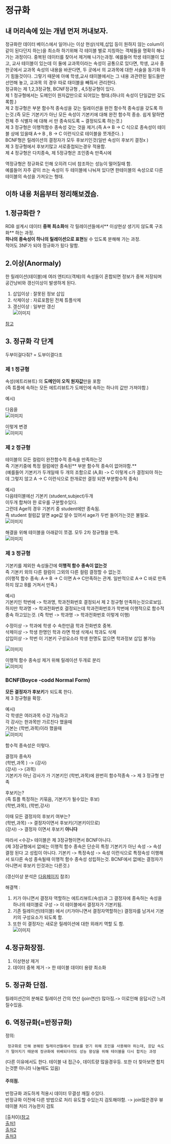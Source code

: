 # 정규화      

## 내 머리속에 있는 개념 먼저 꺼내보자.   
정규화란 데이터 베이스에서 일어나는 이상 현상(삭제,삽입 등이 원하지 않는 colum이 같이 된다던지 하는)을 최소하 하기위해 각 테이블 별로 지칭하는 객체들을 명확히 해나가는 과정이다. 중복된 데이터를 찾아서 제거해 나가는과정.  예를들어 학생 테이블이 있고, 교사 테이블이 있는데 이 둘에 교과목이라는 속성이 공통으로 있다면, 학생, 교사 중 한곳에서 교과목 속성의 내용을 바꾼다면, 두 곳에서 의 교과목에 대한 서술을 동기화 하기 힘들것이다. 그렇기 때문에 아예 학생,교사 태이블에서는 그 내용 과관련된 필드들만 선언해 놓고, 교과목 의 경우 따로 태이블을 빼줘서 관리한다.    
정규화는 제 1,2,3정규형, BCNF정규형 , 4,5정규형이 있다.   
제 1 정규형에서는 도메인이 원자값만으로 되어있는 형태.(하나의 속성이 단일값만 갖도록함.)  
제 2 정규형은 부분 함수적 종속성을 갖는 릴레이션을 완전 함수적 종속성을 갖도록 하는것.(즉 모든 기본키가 아닌 모든 속성이 기본키에 대해 완전 함수적 종송.  쉽게 말하면 전체 주 식별자 에 대해 서 만 종속되도록 ~ 결정되도록 하는것.)  
제 3 정규형은 이행적함수 종속성 갖는 것을 제거.(즉 A-> B -> C 식으로 종속성이 테이블 상에 있을때 A-> B , B -> C 이런식으로 테이블을 쪼개준다. )   
BCNF형은 릴레이션의 결정자가 모두 후보키인것(일반 속성이 후보키 결정x )   
제 3 정규형에서 후보키많고 서로중첩되는경우 적용함.   
제 4 정규형은 다치종속, 제 5정규형은 조인종속 만족시에     

역정규형은 정규화로 인해 오히려 디비 참조하는 성능이 떨어질때 함.   
예를들어 자주 같이 쓰는 속성이 두 테이블에 나눠져 있다면 한테이블의 속성으로 다른 테이블의 속성을 가져오는 형태.    


## 이하 내용 처음부터  정리해보겠슴. 

## 1.정규화란 ? 
RDB 설계시 데이터 **중복 최소화**해 각 릴레이션들에서** 이상현상 생기지 않도록 구조화** 하는 과정.   
**하나의 종속성이 하나의 릴레이션으로 표현**될 수 있도록 분해해 가는 과정.      
적어도 3NF가 되야 정규화가 됬다 말함.

## 2.이상(Anormaly)   
한 릴레이션(테이블)에 여러 엔티티(객체)의 속성들이 혼합되면 정보가 중복 저장되며 공간낭비와 갱신이상이 발생하게 된다. 
1. 삽입이상 : 잘못된 정보 삽입   
2. 삭제이상 : 자료포함된 전체 튜플삭제  
3. 갱신이상 : 일부만 갱신  
![이미지](images/Selection_083.png)     


[참고](https://3months.tistory.com/193)    


## 3. 정규화 각 단계   

두부이걸다줘?  = 도부이결다조    

### 제 1 정규형    
속성(에트리뷰트) 의 **도메인이 오직 원자값**만을 포함  
(즉 튜플에 속하는 모든 에트리뷰트가 도메인에 속하는 하나의 값만 가져야함.)      

예시)   

다음을    
![이미지](images/Selection_084.png)       

이렇게 변경   
![이미지](images/Selection_085.png)  
 
### 제 2 정규형     
테이블의 모든 컬럼이 완전함수적 종속을 만족하는것        
즉 기본키중에 특정 컬럼에만 종속된** 부분 함수적 종속이 없어야함.**     
(예를들어 기본키가 두개일때 두 개의 조함으로 (A,B) -> C 이렇게 c가 결정되야 하는데 그렇지 않고 A -> C 이런식으로 한개로만 결정 되면 부분함수적 종속)      

예시)   
다음테이블에선 기본키 (student,subject)두개       
이두개 합쳐야 한 로우를 구분할수있다.     
그런데 Age의 경우 기본키 중 student에만 종속됨.  
즉 student 컬럼값 알면 age값 알수 있어서 age가 두번 들어가는것은 불필요.
![이미지](images/Selection_086.png)     

해결을 위해 테이블을 아래같이 쪼갬. 모두 2차 정규형을 만족.      
![이미지](images/Selection_087.png)     


### 제 3 정규형   
기본키를 제외한 속성들간에 **이행적 함수 종속이 없는것**     
즉 기본키 외의 다른 컬럼이 그외의 다른 컬럼 결정할 수 없는것.   
(이행적 함수 종속: A-> B -> C  이면 A-> C만족하는 관계. 일반적으로 A-> C 바로 만족하지 않고 B를 거쳐서 만족.)     

예시)    
기본키인 학번에 -> 학과명, 학과전화번호 결정되서 제 2 정규형 만족하는것으로보임.  
하지만 학과명 -> 학과전화번호 결정되는데    학과전화번호가 학번에 이행적으로 함수적 종속 하고있는것. (즉 학번 -> 학과명 -> 학과전화번호 이렇게 이행)    
 
수정이상 ->  학과에 학생 수 속한만큼 학과 전화번호 중복.   
삭제이상 -> 학생 한명인 학과 라면 학생 삭제시 학과도 삭제    
삽입이상 -> 학번 이 기본키 구성요소라 학생 한명도 없으면 학과정보 삽입 불가능  

![이미지](images/Selection_088.png)   

이행적 함수 종속성 제거 위해 릴레이션 두개로 분리   
![이미지](images/Selection_089.png)


### BCNF(Boyce -codd Normal Form)    
**모든 결정자가 후보키**가 되도록 한다.   
제 3 정규형을 확장.  

예시)  
각 학생은  여러과목 수강 가능하고   
각 강사는 한과목만 가르친다 했을때   
기본는 (학번,과목)이라 했을때     
![이미지](images/Selection_090.png)

함수적 종속성은 이렇다.      

결정자          종속자     
(학번,과목 ) -> (강사)   
(강사) -> (과목)    
기본키가 아닌 강사가 가 기본키인 (학번,과목)에 완번히 함수적종속 -> 제 3 정규형 만족   

후보키는?  
(즉 튜플 특정하는 키묶음, 기본키가 될수있는 후보)    
(학번,과목), (학번,강사)    

이때 모든 결정자의 후보키 여부는?      
(학번,과목)  -> 결정자이면서 후보키(기본키이므로)     
(강사) -> 결정자 이면서 후보키 **아니다**       

따라서 <수강> 테이블은 제 3정규형이면서 BCNF아니다.   
(제 3정규형에서 없에는 이행적 함수 종속은  단순히 특정 기본키가 아닌 속성 -> 속성 결정 된다 고 성립이 아니다. 기본키 -> 특정속성 -> 속성 이런식으로 특정속성 이행해서 또다른 속성 종속될때 이행적 함수 종속성 성립하는것. BCNF에서 없에는 결정자가 아니면서 후보키 인것과는 다른것.)      

(갱신이상 분석은 [다음페이지](http://blog.naver.com/PostView.nhn?blogId=jinsol1&logNo=100024338931&parentCategoryNo=8&categoryNo=&viewDate=&isShowPopularPosts=true&from=search) 참조)     

해결책 :     
1. 키가 아니면서 결정자 역할하는 에트리뷰트(속성)과 그 결정자에 종속하는 속성을 하나의 테이블로 구성 -> 이 테이블에서 결정자가 기본키됨.    
2. 기존 릴레이션(테이블) 에서 (키가아니면서 결정자역할하는) 결정자를 남겨서 기본키의 구성요소가 되도록 함.   
3. 또한 이 결정자는 새로운 릴레이션에 대한 외래키 역할 도 함.    
![이미지](images/Selection_091.png)

## 4.정규화장점.   
1. 이상현상 제거   
2. 데이터 중복 제거 -> 한 테이블 데이터 용량 최소화 

## 5. 정규화 단점.    
릴레이션간의 분해로 릴레이션 간의 연산 (join연산) 많아짐.-> 이로인해 응답시간 느려질수있음.   
 
## 6. 역정규화(=반정규화)        
정의:   
```  
 정규화로 인해 분해된 릴레이션들에서 정보를 얻기 위해 조인을 사용해야 하는데, 응답 속도가 떨어지기 때문에 정규화에 위배되더라도 성능 향상을 위해 테이블을 다시 합치는 과정  

```  


(다른 이유에서도 한다. 테이블 내 접근수, 데이트량 많을경우등. 또한 더 찾아보면 합치는것뿐 아니라 나눌때도 있음) 

#### 주의점.   
반정규화 과도하게 적용시 데이터 무결성 깨질 수있다.     
반정규화 이전에 다른 방법으로 처리 유도할 수있는지 검토해야함. -> join많은경우 뷰테이블 처리 가능한지 검토   



[출처0]([참고](https://3months.tistory.com/193)  
[출처1](https://yaboong.github.io/database/2018/03/09/database-normalization-1/)  
[출처2](https://github.com/JaeYeopHan/Interview_Question_for_Beginner/tree/master/Database#%EC%A0%95%EA%B7%9C%ED%99%94%EC%97%90-%EB%8C%80%ED%95%B4%EC%84%9C)  
[출처3](http://blog.naver.com/PostView.nhn?blogId=jinsol1&logNo=100024333500&parentCategoryNo=8&categoryNo=&viewDate=&isShowPopularPosts=true&from=search)
